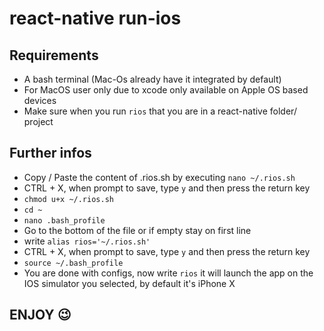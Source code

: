 # react-native run-ios

## Requirements

* A bash terminal (Mac-Os already have it integrated by default)
* For MacOS user only due to xcode only available on Apple OS based devices
* Make sure when you run ``` rios ``` that you are in a react-native folder/ project

## Further infos

* Copy / Paste the content of .rios.sh by executing ``` nano ~/.rios.sh ```
* CTRL + X, when prompt to save, type ``` y ``` and then press the return key
* ``` chmod u+x ~/.rios.sh ```
* ``` cd ~ ```
* ``` nano .bash_profile ```
* Go to the bottom of the file or if empty stay on first line
* write ``` alias rios='~/.rios.sh' ```
* CTRL + X, when prompt to save, type ``` y ``` and then press the return key
* ``` source ~/.bash_profile ```
* You are done with configs, now write ``` rios ``` it will launch the app on the IOS simulator    you selected, by default it's iPhone X

## ENJOY 😉 



